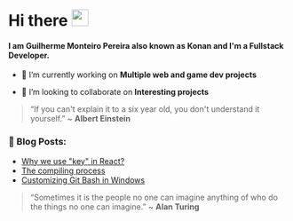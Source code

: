 # Hi there <img src="https://raw.githubusercontent.com/MartinHeinz/MartinHeinz/master/wave.gif" width="30px">
  
#### I am Guilherme Monteiro Pereira also known as Konan and I'm a Fullstack Developer.

- 🔭 I’m currently working on **Multiple web and game dev projects**

- 🤝 I’m looking to collaborate on **Interesting projects**

> “If you can't explain it to a six year old, you don't understand it yourself.”
> ~ <b>Albert Einstein</b>

<h3><b>📕 Blog Posts:</b></h3>

<!-- BLOG-POST-LIST:START -->
- [Why we use "key" in React?](https://dev.to/gmkonan/why-we-use-key-in-react-4a03)
- [The compiling process](https://dev.to/gmkonan/the-compiling-process-28do)
- [Customizing Git Bash in Windows](https://dev.to/gmkonan/customizing-git-bash-in-windows-2al3)
<!-- BLOG-POST-LIST:END -->

> “Sometimes it is the people no one can imagine anything of who do the things no one can imagine.”
> ~ <b>Alan Turing</b>

<!--
**GMkonan/GMkonan** is a ✨ _special_ ✨ repository because its `README.md` (this file) appears on your GitHub profile.

Here are some ideas to get you started:

- 🔭 I’m currently working on ...
- 🌱 I’m currently learning ...
- 👯 I’m looking to collaborate on ...
- 🤔 I’m looking for help with ...
- 💬 Ask me about ...
- 📫 How to reach me: ...
- 😄 Pronouns: ...
- ⚡ Fun fact: ...

“If you can’t explain it to a 6-year-old, you don’t understand it yourself,” ~ <b>Albert Einstein</b>
-->
